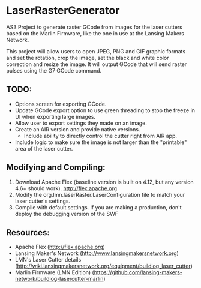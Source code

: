 LaserRasterGenerator
====================

AS3 Project to generate raster GCode from images for the laser cutters based on the Marlin Firmware, like the one in
use at the Lansing Makers Network.

This project will allow users to open JPEG, PNG and GIF graphic formats and set the rotation, crop the image, set the
black and white color correction and resize the image.  It will output GCode that will send raster pulses using the G7
GCode command. 

TODO:
-----
 - Options screen for exporting GCode.
 - Update GCode export option to use green threading to stop the freeze in UI when exporting large images.
 - Allow user to export settings they made on an image.
 - Create an AIR version and provide native versions.
    - Include ability to directly control the cutter right from AIR app.
 - Include logic to make sure the image is not larger than the "printable" area of the laser cutter.    
    
Modifying and Compiling:
------------------------
 1. Download Apache Flex (baseline version is built on 4.12, but any version 4.6+ should work).  http://flex.apache.org
 2. Modify the org.lmn.laserRaster.LaserConfiguration file to match your laser cutter's settings.
 3. Compile with default settings.  If you are making a production, don't deploy the debugging version of the SWF
 
Resources:
----------
 - Apache Flex (http://flex.apache.org)
 - Lansing Maker's Network (http://www.lansingmakersnetwork.org)
 - LMN's Laser Cutter details (http://wiki.lansingmakersnetwork.org/equipment/buildlog_laser_cutter)
 - Marlin Firmware (LMN Edition) (https://github.com/lansing-makers-network/buildlog-lasercutter-marlin) 
